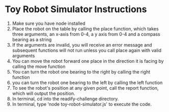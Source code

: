 # Toy Robot Simulator Instructions

1. Make sure you have node installed
2. Place the robot on the table by calling the place function, which takes three arguments, an x-axis from 0-4, a y axis from 0-4 and a compass bearing as a string
3. If the arguments are invalid, you will receive an error message and subsequent functions will not run unless you call place again with valid arguments
4. You can move the robot forward one place in the direction it is facing by calling the move function
5. You can turn the robot one bearing to the right by calling the right function
6. you can turn the robot one bearing to the left by calling the left function
7. To see the robot's position at any given point, call the report function, which will output the position.
8. In terminal, cd into the readify-challenge directory.
9. In terminal, type 'node toy-robot-simulator.js' to execute the code.
